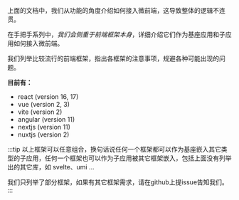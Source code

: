 上面的文档中，我们从功能的角度介绍如何接入微前端，这导致整体的逻辑不连贯。

在手把手系列中，*我们会侧重于前端框架本身*，详细介绍它们作为基座应用和子应用如何接入微前端。

我们列举比较流行的前端框架，指出各框架的注意事项，规避各种可能出现的问题。

**目前有：**
- react (version 16, 17)
- vue (version 2, 3)
- vite (version 2)
- angular (version 11)
- nextjs (version 11)
- nuxtjs (version 2)

:::tip
以上框架可以任意组合，换句话说任何一个框架都可以作为基座嵌入其它类型的子应用，任何一个框架也可以作为子应用被其它框架嵌入，包括上面没有列举出的其它库，如 svelte、umi ...

我们只列举了部分框架，如果有其它框架需求，请在github上提issue告知我们。
:::
